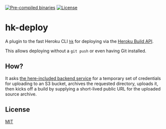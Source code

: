 [![Pre-compiled binaries](http://img.shields.io/badge/Precompiled-Download-green.svg)](http://beta.gobuild.io/github.com/bjeanes/hk-deploy)
[![License](http://img.shields.io/badge/license-MIT-green.svg)](http://bjeanes.mit-license.org/)

# hk-deploy

A plugin to the fast Heroku CLI [`hk`](https://github.com/heroku/hk) for
deploying via the [Heroku Build API](https://devcenter.heroku.com/articles/build-and-release-using-the-api).

This allows deploying without a `git push` or even having Git installed.

## How?

It asks [the here-included backend service](/web) for a temporary set of
credentials for uploading to an S3 bucket, archives the requested directory,
uploads it, then kicks off a build by supplying a short-lived public URL for
the uploaded source archive.

## License

[MIT](bjeanes.mit-license.org)
